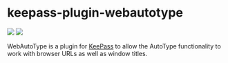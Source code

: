 # keepass-plugin-webautotype
[![](https://img.shields.io/chocolatey/v/keepass-plugin-webautotype?color=green&label=keepass-plugin-webautotype)](https://chocolatey.org/packages/keepass-plugin-webautotype) [![](https://img.shields.io/chocolatey/dt/keepass-plugin-webautotype)](https://chocolatey.org/packages/keepass-plugin-webautotype)

WebAutoType is a plugin for [KeePass](https://chocolatey.org/packages/keepass) to
allow the AutoType functionality to work with browser URLs as well as window titles.
